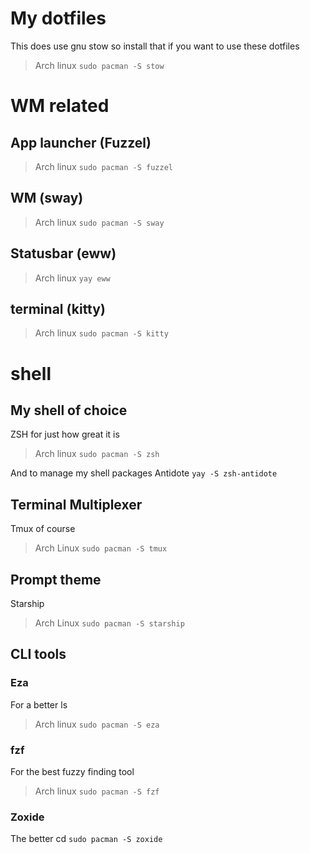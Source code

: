 
# My dotfiles
This does use gnu stow so install that if you want to use these dotfiles

> Arch linux
`sudo pacman -S stow`

# WM related

## App launcher (Fuzzel)
> Arch linux
`sudo pacman -S fuzzel`

## WM (sway)
> Arch linux
`sudo pacman -S sway`

## Statusbar (eww)
> Arch linux
`yay eww`

## terminal (kitty)
> Arch linux
`sudo pacman -S kitty`

# shell
## My shell of choice
ZSH for just how great it is
> Arch linux
`sudo pacman -S zsh`

And to manage my shell packages
Antidote
`yay -S zsh-antidote`

## Terminal Multiplexer
Tmux of course
> Arch Linux
`sudo pacman -S tmux`

## Prompt theme
Starship
> Arch Linux
`sudo pacman -S starship`

## CLI tools
### Eza
For a better ls
> Arch linux
`sudo pacman -S eza`

### fzf
For the best fuzzy finding tool
> Arch linux
`sudo pacman -S fzf`

### Zoxide
The better cd
`sudo pacman -S zoxide`
